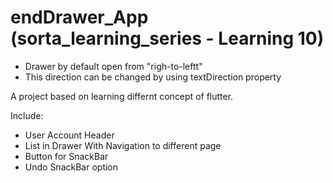 # endDrawer_App (sorta_learning_series - Learning 10)
-  Drawer by default open from "righ-to-leftt" 
-  This direction can be changed by using textDirection property

A project based on learning differnt concept of flutter.

Include:
 - User Account Header
 - List in Drawer With Navigation to different page
 - Button for SnackBar 
 - Undo SnackBar option
